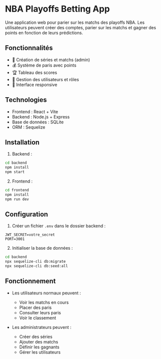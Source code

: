 # NBA Playoffs Betting App

Une application web pour parier sur les matchs des playoffs NBA. Les utilisateurs peuvent créer des comptes, parier sur les matchs et gagner des points en fonction de leurs prédictions.

## Fonctionnalités

- 🏀 Création de séries et matchs (admin)
- 💰 Système de paris avec points
- 🏆 Tableau des scores
- 👤 Gestion des utilisateurs et rôles
- 📱 Interface responsive

## Technologies

- Frontend : React + Vite
- Backend : Node.js + Express
- Base de données : SQLite
- ORM : Sequelize

## Installation

1. Backend :
```bash
cd backend
npm install
npm start
```

2. Frontend :
```bash
cd frontend
npm install
npm run dev
```

## Configuration

1. Créer un fichier `.env` dans le dossier backend :
```
JWT_SECRET=votre_secret
PORT=3001
```

2. Initialiser la base de données :
```bash
cd backend
npx sequelize-cli db:migrate
npx sequelize-cli db:seed:all
```

## Fonctionnement

- Les utilisateurs normaux peuvent :
  - Voir les matchs en cours
  - Placer des paris
  - Consulter leurs paris
  - Voir le classement

- Les administrateurs peuvent :
  - Créer des séries
  - Ajouter des matchs
  - Définir les gagnants
  - Gérer les utilisateurs
